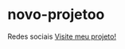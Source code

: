 # novo-projetoo
 Redes sociais
<a href="https://guilhermecosta-dev.github.io/novo-projetoo/projeto.html">Visite meu projeto!</a>
